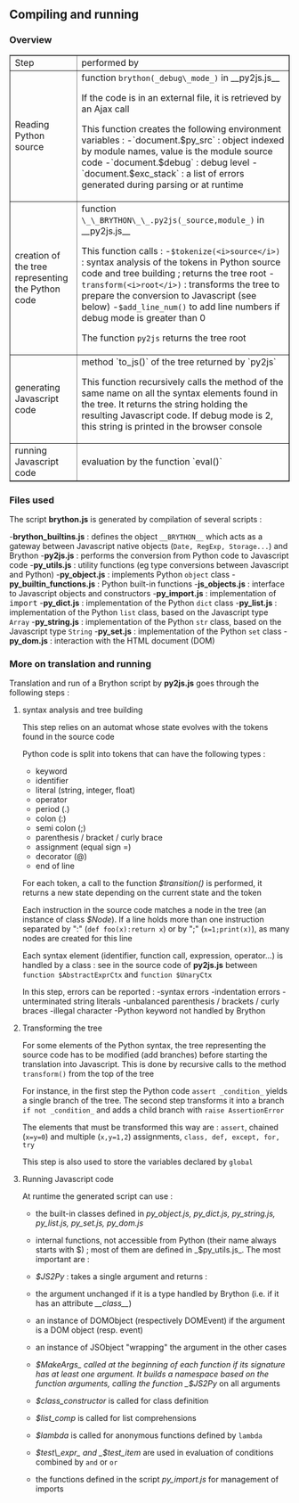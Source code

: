 Compiling and running
---------------------

### Overview

<table border=1 cellpadding =5>
<tr><td>Step </td><td>performed by</td></tr>
<tr>
 <td>Reading Python source</td>
 <td>function <code>brython(_debug\_mode_)</code> in __py2js.js__
  <p>If the code is in an external file, it is retrieved by an Ajax call
  <p>This function creates the following environment variables :
  -`document.$py_src` : object indexed by module names, value is the module source code
  -`document.$debug` : debug level
  -`document.$exc_stack` : a list of errors generated during parsing or at runtime
</td>
</tr>

<tr>
 <td>creation of the tree representing the Python code</td>
 <td>function <code>\_\_BRYTHON\_\_.py2js(_source,module_)</code> in __py2js.js__
  
  This function calls :
  -`$tokenize(<i>source</i>)` : syntax analysis of the tokens in Python source code and tree building ; returns the tree root
  -`transform(<i>root</i>)` : transforms the tree to prepare the conversion to Javascript (see below)
  -`$add_line_num()` to add line numbers if debug mode is greater than 0
  
  The function `py2js` returns the tree root
</td>
</tr>

<tr>
 <td>generating Javascript code</td>
 <td>method `to_js()` of the tree returned by `py2js`

 This function recursively calls the method of the same name on all the syntax elements found in the tree. It returns the string holding the resulting Javascript code. If debug mode is 2, this string is printed in the browser console
 </td>
</tr>

<tr>
 <td>running Javascript code</td>
 <td>evaluation by the function `eval()`</td>
</tr>

</table>

### Files used

The script __brython.js__ is generated by compilation of several scripts :

-**brython\_builtins.js** : defines the object `__BRYTHON__` which acts as a gateway between Javascript native objects (`Date, RegExp, Storage...`) and Brython
-**py2js.js** : performs the conversion from Python code to Javascript code
-**py\_utils.js** : utility functions (eg type conversions between Javascript and Python)
-**py\_object.js** : implements Python `object` class
-**py\_builtin\_functions.js** : Python built-in functions
-**js\_objects.js** : interface to Javascript objects and constructors
-**py\_import.js** : implementation of <tt>import</tt>
-**py\_dict.js** : implementation of the Python `dict` class
-**py\_list.js** : implementation of the Python `list` class, based on the Javascript type `Array`
-**py\_string.js** : implementation of the Python `str` class, based on the Javascript type `String`
-**py\_set.js** : implementation of the Python `set` class
-**py\_dom.js** : interaction with the HTML document (DOM)

### More on translation and running

Translation and run of a Brython script by **py2js.js** goes through the following steps :
<ol>
<li>syntax analysis and tree building

  This step relies on an automat whose state evolves with the tokens found in the source code
  
  Python code is split into tokens that can have the following types : 

  - keyword
  - identifier
  - literal (string, integer, float)
  - operator
  - period (.)
  - colon (:)
  - semi colon (;)
  - parenthesis / bracket / curly brace
  - assignment (equal sign =)
  - decorator (@)
  - end of line

For each token, a call to the function _$transition()_ is performed, it returns a new state depending on the current state and the token

Each instruction in the source code matches a node in the tree (an instance of class _$Node_). If a line holds more than one instruction separated by  ":" (`def foo(x):return x`) or by ";" (`x=1;print(x)`), as many nodes are created for this line

Each syntax element (identifier, function call, expression, operator...) is handled by a class : see in the source code of  **py2js.js** between `function $AbstractExprCtx` and `function $UnaryCtx`

In this step, errors can be reported : 
-syntax errors
-indentation errors
-unterminated string literals
-unbalanced parenthesis / brackets / curly braces
-illegal character
-Python keyword not handled by Brython

<li>Transforming the tree

For some elements of the Python syntax, the tree representing the source code has to be modified (add branches) before starting the translation into Javascript. This is done by recursive calls to the method `transform()` from the top of the tree

For instance, in the first step the Python code `assert _condition_` yields a single branch of the tree. The second step transforms it into a branch `if not _condition_` and adds a child branch with `raise AssertionError`

The elements that must be transformed this way are : `assert`, chained (`x=y=0`) and multiple (`x,y=1,2`) assignments, `class, def, except, for, try`

This step is also used to store the variables declared by `global`

<li>Running Javascript code

At runtime the generated script can use :

- the built-in classes defined in _py\_object.js, py\_dict.js, py\_string.js, py\_list.js, py\_set.js, py\_dom.js_
- internal functions, not accessible from Python (their name always starts with $) ; most of them are defined in _$py\_utils.js_. The most important are :
 - _$JS2Py_ : takes a single argument and returns :
  - the argument unchanged if it is a type handled by Brython (i.e. if it has an attribute _\_\_class\_\__)
  - an instance of DOMObject (respectively DOMEvent) if the argument is a DOM object (resp. event)
  - an instance of JSObject "wrapping" the argument in the other cases

 - _$MakeArgs_ called at the beginning of each function if its signature has at least one argument. It builds a namespace based on the function arguments, calling the function _$JS2Py_ on all arguments
 - _$class\_constructor_ is called for class definition
 - _$list\_comp_ is called for list comprehensions
 - _$lambda_ is called for anonymous functions defined by `lambda`
 - _$test\_expr_ and _$test\_item_ are used in evaluation of conditions combined by `and` or `or`

- the functions defined in the script _py\_import.js_ for management of imports

</ol>
